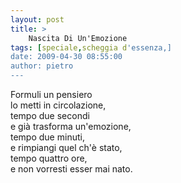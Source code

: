 ```yaml
---
layout: post
title: >
    Nascita Di Un'Emozione
tags: [speciale,scheggia d'essenza,]
date: 2009-04-30 08:55:00
author: pietro
---
```

Formuli un pensiero<br/>lo metti in circolazione,<br/>tempo due secondi<br/>e già trasforma un'emozione,<br/>tempo due minuti,<br/>e rimpiangi quel ch'è stato,<br/>tempo quattro ore,<br/>e non vorresti esser mai nato.
